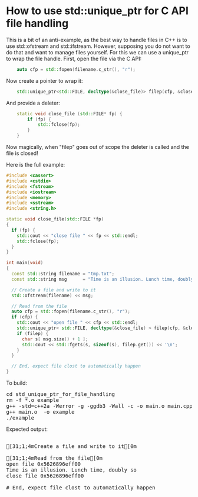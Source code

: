 How to use std::unique_ptr for C API file handling
==================================================

This is a bit of an anti-example, as the best way to handle files in C++
is to use std::ofstream and std::ifstream. However, supposing you do not
want to do that and want to manage files yourself. For this we can use a
unique_ptr to wrap the file handle. First, open the file via the C API:
```C++
    auto cfp = std::fopen(filename.c_str(), "r");
```
Now create a pointer to wrap it:
```C++
    std::unique_ptr<std::FILE, decltype(&close_file)> filep(cfp, &close_file);
```
And provide a deleter:
```C++
    static void close_file (std::FILE* fp) {
        if (fp) {
            std::fclose(fp);
        }
    }
```
Now magically, when "filep" goes out of scope the deleter is called and the
file is closed!

Here is the full example:
```C++
#include <cassert>
#include <cstdio>
#include <fstream>
#include <iostream>
#include <memory>
#include <sstream>
#include <string.h>

static void close_file(std::FILE *fp)
{
  if (fp) {
    std::cout << "close file " << fp << std::endl;
    std::fclose(fp);
  }
}

int main(void)
{
  const std::string filename = "tmp.txt";
  const std::string msg      = "Time is an illusion. Lunch time, doubly so";

  // Create a file and write to it
  std::ofstream(filename) << msg;

  // Read from the file
  auto cfp = std::fopen(filename.c_str(), "r");
  if (cfp) {
    std::cout << "open file " << cfp << std::endl;
    std::unique_ptr< std::FILE, decltype(&close_file) > filep(cfp, &close_file);
    if (filep) {
      char s[ msg.size() + 1 ];
      std::cout << std::fgets(s, sizeof(s), filep.get()) << '\n';
    }
  }

  // End, expect file clost to automatically happen
}
```
To build:
<pre>
cd std_unique_ptr_for_file_handling
rm -f *.o example
g++ -std=c++2a -Werror -g -ggdb3 -Wall -c -o main.o main.cpp
g++ main.o  -o example
./example
</pre>
Expected output:
<pre>

[31;1;4mCreate a file and write to it[0m

[31;1;4mRead from the file[0m
open file 0x5626896eff00
Time is an illusion. Lunch time, doubly so
close file 0x5626896eff00

# End, expect file clost to automatically happen
</pre>
